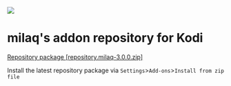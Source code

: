 [![](http://kodi.wiki/images/4/43/Side-by-side-dark-transparent.png)](https://kodi.tv/)

# milaq's addon repository for Kodi

[Repository package [repository.milaq-3.0.0.zip]](https://github.com/milaq/kodi_repository_milaq/raw/master/repository.milaq-3.0.0.zip)

Install the latest repository package via `Settings`>`Add-ons`>`Install from zip file`

